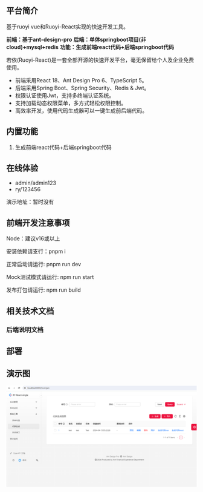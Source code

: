 ## 平台简介

基于ruoyi vue和Ruoyi-React实现的快速开发工具。

**前端：基于ant-design-pro**
**后端：单体springboot项目(非cloud)+mysql+redis**
**功能：生成前端react代码+后端springboot代码**


若依(Ruoyi-React)是一套全部开源的快速开发平台，毫无保留给个人及企业免费使用。

* 前端采用React 18、Ant Design Pro 6、TypeScript 5。
* 后端采用Spring Boot、Spring Security、Redis & Jwt。
* 权限认证使用Jwt，支持多终端认证系统。
* 支持加载动态权限菜单，多方式轻松权限控制。
* 高效率开发，使用代码生成器可以一键生成前后端代码。


## 内置功能

1. 生成前端react代码+后端springboot代码

   

## 在线体验

- admin/admin123  
- ry/123456

演示地址：暂时没有



## 前端开发注意事项

Node：建议v16或以上

安装依赖请支行：pnpm i

正常启动请运行: pnpm run dev

Mock测试模式请运行: npm run start

发布打包请运行: npm run build

## 相关技术文档

### 后端说明文档


## 部署


## 演示图

![image-20240413163633488](readme.assets/image-20240413163633488.png)
